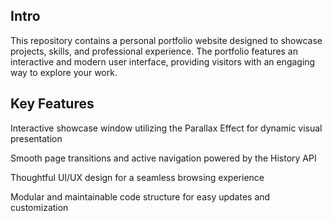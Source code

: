 ## Intro
This repository contains a personal portfolio website designed to showcase projects, skills, and professional experience. The portfolio features an interactive and modern user interface, providing visitors with an engaging way to explore your work.

## Key Features

Interactive showcase window utilizing the Parallax Effect for dynamic visual presentation

Smooth page transitions and active navigation powered by the History API

Thoughtful UI/UX design for a seamless browsing experience

Modular and maintainable code structure for easy updates and customization

